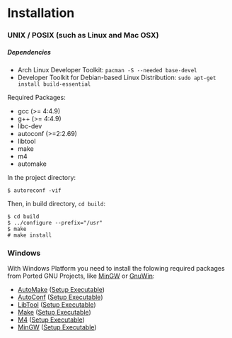 # Installation
### UNIX / POSIX (such as Linux and Mac OSX)
##### Dependencies
* Arch Linux Developer Toolkit: ```pacman -S --needed base-devel```
* Developer Toolkit for Debian-based Linux Distribution: ```sudo apt-get install build-essential```

Required Packages:
- gcc (>= 4:4.9)
- g++ (>= 4:4.9)
- libc-dev
- autoconf (>=2:2.69)
- libtool
- make
- m4
- automake

In the project directory:
```
$ autoreconf -vif
```
Then, in build directory, ```cd build```:
```
$ cd build
$ ../configure --prefix="/usr"
$ make
# make install
```

### Windows
With Windows Platform you need to install the folowing required packages from Ported GNU Projects, like [MinGW](http://www.mingw.org/) or [GnuWin](http://gnuwin32.sourceforge.net/):
- [AutoMake](http://gnuwin32.sourceforge.net/packages/automake.htm) ([Setup Executable](http://gnuwin32.sourceforge.net/downlinks/automake.php))
- [AutoConf](http://gnuwin32.sourceforge.net/packages/autoconf.htm) ([Setup Executable](http://gnuwin32.sourceforge.net/downlinks/autoconf-bin.php))
- [LibTool](http://gnuwin32.sourceforge.net/packages/libtool.htm) ([Setup Executable](http://gnuwin32.sourceforge.net/downlinks/libtool.php))
- [Make](http://gnuwin32.sourceforge.net/packages/make.htm) ([Setup Executable](http://gnuwin32.sourceforge.net/downlinks/make.php))
- [M4](http://gnuwin32.sourceforge.net/packages/m4.htm) ([Setup Executable](http://gnuwin32.sourceforge.net/downlinks/m4.php))
- [MinGW](http://www.mingw.org/) ([Setup Executable](https://sourceforge.net/projects/mingw/files/latest/download?source=files))
